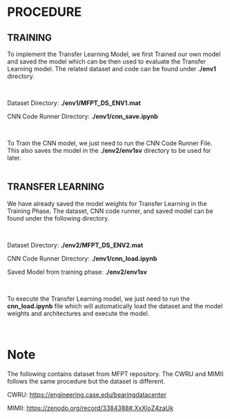 # PROCEDURE

## TRAINING

To implement the Transfer Learning Model, we first Trained our own model and saved the model which can be then used to evaluate the Transfer Learning model. The related dataset and code can be found under **./env1** directory.

<br />

Dataset Directory: **./env1/MFPT_DS_ENV1.mat**

CNN Code Runner Directory: **./env1/cnn_save.ipynb**

<br />

To Train the CNN model, we just need to run the CNN Code Runner File. This also saves the model in the **./env2/env1sv** directory to be used for later.
<br />
<br />

## TRANSFER LEARNING

We have already saved the model weights for Transfer Learning in the Training Phase. The dataset, CNN code runner, and saved model can be found under the following directory.

<br />

Dataset Directory: **./env2/MFPT_DS_ENV2.mat**

CNN Code Runner Directory: **./env1/cnn_load.ipynb**

Saved Model from training phase: **./env2/env1sv**

<br />

To execute the Transfer Learning model, we just need to run the **cnn_load.ipynb** file which will automatically load the dataset and the model weights and architectures and execute the model.

<br />

# Note

The following contains dataset from MFPT repository. The CWRU and MIMII follows the same procedure but the dataset is different.

CWRU: https://engineering.case.edu/bearingdatacenter

MIMII: https://zenodo.org/record/3384388#.XxXloZ4zaUk
